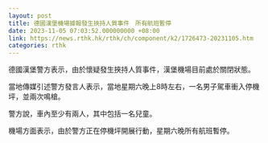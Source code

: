 ```yaml
---
layout: post
title: 德國漢堡機場據報發生挾持人質事件　所有航班暫停
date: 2023-11-05 07:03:52.000000000 +08:00
link: https://news.rthk.hk/rthk/ch/component/k2/1726473-20231105.htm
categories: rthk
---
```


德國漢堡警方表示，由於懷疑發生挾持人質事件，漢堡機場目前處於關閉狀態。

當地傳媒引述警方發言人表示，當地星期六晚上8時左右，一名男子駕車衝入停機坪，並兩次鳴槍。

警方說，車內至少有兩人，其中包括一名兒童。

機場方面表示，由於警方正在停機坪開展行動，星期六晚所有航班暫停。
